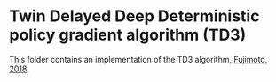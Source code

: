 # Twin Delayed Deep Deterministic policy gradient algorithm (TD3)

This folder contains an implementation of the TD3 algorithm,
[Fujimoto, 2018].

[Fujimoto, 2018]: https://arxiv.org/pdf/1802.09477.pdf
